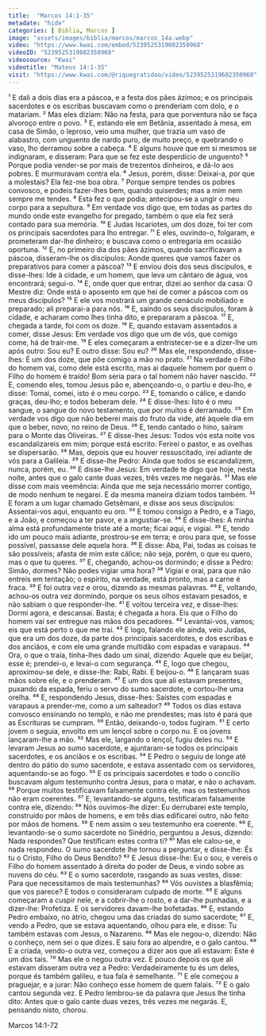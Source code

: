 ```yaml
---
title:  "Marcos 14:1-35"
metadate: "hide"
categories: [ Biblia, Marcos ]
image: "assets/images/biblia/marcos/marcos_14a.webp"
video: "https://www.kwai.com/embed/5239525319602350968"
videoID: "5239525319602350968"
videosource: "Kwai"
videotitle: "Mateus 14:1-35"
visit: "https://www.kwai.com/@riquegratidao/video/5239525319602350968"
---
```

¹ E dali a dois dias era a páscoa, e a festa dos pães ázimos; e os principais sacerdotes e os escribas buscavam como o prenderiam com dolo, e o matariam.
² Mas eles diziam: Não na festa, para que porventura não se faça alvoroço entre o povo.
³ E, estando ele em Betânia, assentado à mesa, em casa de Simão, o leproso, veio uma mulher, que trazia um vaso de alabastro, com unguento de nardo puro, de muito preço, e quebrando o vaso, lho derramou sobre a cabeça.
⁴ E alguns houve que em si mesmos se indignaram, e disseram: Para que se fez este desperdício de unguento?
⁵ Porque podia vender-se por mais de trezentos dinheiros, e dá-lo aos pobres. E murmuravam contra ela.
⁶ Jesus, porém, disse: Deixai-a, por que a molestais? Ela fez-me boa obra.
⁷ Porque sempre tendes os pobres convosco, e podeis fazer-lhes bem, quando quiserdes; mas a mim nem sempre me tendes.
⁸ Esta fez o que podia; antecipou-se a ungir o meu corpo para a sepultura.
⁹ Em verdade vos digo que, em todas as partes do mundo onde este evangelho for pregado, também o que ela fez será contado para sua memória.
¹⁰ E Judas Iscariotes, um dos doze, foi ter com os principais sacerdotes para lho entregar.
¹¹ E eles, ouvindo-o, folgaram, e prometeram dar-lhe dinheiro; e buscava como o entregaria em ocasião oportuna.
¹² E, no primeiro dia dos pães ázimos, quando sacrificavam a páscoa, disseram-lhe os discípulos: Aonde queres que vamos fazer os preparativos para comer a páscoa?
¹³ E enviou dois dos seus discípulos, e disse-lhes: Ide à cidade, e um homem, que leva um cântaro de água, vos encontrará; segui-o.
¹⁴ E, onde quer que entrar, dizei ao senhor da casa: O Mestre diz: Onde está o aposento em que hei de comer a páscoa com os meus discípulos?
¹⁵ E ele vos mostrará um grande cenáculo mobiliado e preparado; ali preparai-a para nós.
¹⁶ E, saindo os seus discípulos, foram à cidade, e acharam como lhes tinha dito, e prepararam a páscoa.
¹⁷ E, chegada a tarde, foi com os doze.
¹⁸ E, quando estavam assentados a comer, disse Jesus: Em verdade vos digo que um de vós, que comigo come, há de trair-me.
¹⁹ E eles começaram a entristecer-se e a dizer-lhe um após outro: Sou eu? E outro disse: Sou eu?
²⁰ Mas ele, respondendo, disse-lhes: É um dos doze, que põe comigo a mão no prato.
²¹ Na verdade o Filho do homem vai, como dele está escrito, mas ai daquele homem por quem o Filho do homem é traído! Bom seria para o tal homem não haver nascido.
²² E, comendo eles, tomou Jesus pão e, abençoando-o, o partiu e deu-lho, e disse: Tomai, comei, isto é o meu corpo.
²³ E, tomando o cálice, e dando graças, deu-lho; e todos beberam dele.
²⁴ E disse-lhes: Isto é o meu sangue, o sangue do novo testamento, que por muitos é derramado.
²⁵ Em verdade vos digo que não beberei mais do fruto da vide, até àquele dia em que o beber, novo, no reino de Deus.
²⁶ E, tendo cantado o hino, saíram para o Monte das Oliveiras.
²⁷ E disse-lhes Jesus: Todos vós esta noite vos escandalizareis em mim; porque está escrito: Ferirei o pastor, e as ovelhas se dispersarão.
²⁸ Mas, depois que eu houver ressuscitado, irei adiante de vós para a Galileia.
²⁹ E disse-lhe Pedro: Ainda que todos se escandalizem, nunca, porém, eu.
³⁰ E disse-lhe Jesus: Em verdade te digo que hoje, nesta noite, antes que o galo cante duas vezes, três vezes me negarás.
³¹ Mas ele disse com mais veemência: Ainda que me seja necessário morrer contigo, de modo nenhum te negarei. E da mesma maneira diziam todos também.
³² E foram a um lugar chamado Getsêmani, e disse aos seus discípulos: Assentai-vos aqui, enquanto eu oro.
³³ E tomou consigo a Pedro, e a Tiago, e a João, e começou a ter pavor, e a angustiar-se.
³⁴ E disse-lhes: A minha alma está profundamente triste até a morte; ficai aqui, e vigiai.
³⁵ E, tendo ido um pouco mais adiante, prostrou-se em terra; e orou para que, se fosse possível, passasse dele aquela hora.
³⁶ E disse: Aba, Pai, todas as coisas te são possíveis; afasta de mim este cálice; não seja, porém, o que eu quero, mas o que tu queres.
³⁷ E, chegando, achou-os dormindo; e disse a Pedro: Simão, dormes? Não podes vigiar uma hora?
³⁸ Vigiai e orai, para que não entreis em tentação; o espírito, na verdade, está pronto, mas a carne é fraca.
³⁹ E foi outra vez e orou, dizendo as mesmas palavras.
⁴⁰ E, voltando, achou-os outra vez dormindo, porque os seus olhos estavam pesados, e não sabiam o que responder-lhe.
⁴¹ E voltou terceira vez, e disse-lhes: Dormi agora, e descansai. Basta; é chegada a hora. Eis que o Filho do homem vai ser entregue nas mãos dos pecadores.
⁴² Levantai-vos, vamos; eis que está perto o que me trai.
⁴³ E logo, falando ele ainda, veio Judas, que era um dos doze, da parte dos principais sacerdotes, e dos escribas e dos anciãos, e com ele uma grande multidão com espadas e varapaus.
⁴⁴ Ora, o que o traía, tinha-lhes dado um sinal, dizendo: Aquele que eu beijar, esse é; prendei-o, e levai-o com segurança.
⁴⁵ E, logo que chegou, aproximou-se dele, e disse-lhe: Rabi, Rabi. E beijou-o.
⁴⁶ E lançaram suas mãos sobre ele, e o prenderam.
⁴⁷ E um dos que ali estavam presentes, puxando da espada, feriu o servo do sumo sacerdote, e cortou-lhe uma orelha.
⁴⁸ E, respondendo Jesus, disse-lhes: Saístes com espadas e varapaus a prender-me, como a um salteador?
⁴⁹ Todos os dias estava convosco ensinando no templo, e não me prendestes; mas isto é para que as Escrituras se cumpram.
⁵⁰ Então, deixando-o, todos fugiram.
⁵¹ E certo jovem o seguia, envolto em um lençol sobre o corpo nu. E os jovens lançaram-lhe a mão.
⁵² Mas ele, largando o lençol, fugiu deles nu.
⁵³ E levaram Jesus ao sumo sacerdote, e ajuntaram-se todos os principais sacerdotes, e os anciãos e os escribas.
⁵⁴ E Pedro o seguiu de longe até dentro do pátio do sumo sacerdote, e estava assentado com os servidores, aquentando-se ao fogo.
⁵⁵ E os principais sacerdotes e todo o concílio buscavam algum testemunho contra Jesus, para o matar, e não o achavam.
⁵⁶ Porque muitos testificavam falsamente contra ele, mas os testemunhos não eram coerentes.
⁵⁷ E, levantando-se alguns, testificaram falsamente contra ele, dizendo:
⁵⁸ Nós ouvimos-lhe dizer: Eu derrubarei este templo, construído por mãos de homens, e em três dias edificarei outro, não feito por mãos de homens.
⁵⁹ E nem assim o seu testemunho era coerente.
⁶⁰ E, levantando-se o sumo sacerdote no Sinédrio, perguntou a Jesus, dizendo: Nada respondes? Que testificam estes contra ti?
⁶¹ Mas ele calou-se, e nada respondeu. O sumo sacerdote lhe tornou a perguntar, e disse-lhe: És tu o Cristo, Filho do Deus Bendito?
⁶² E Jesus disse-lhe: Eu o sou, e vereis o Filho do homem assentado à direita do poder de Deus, e vindo sobre as nuvens do céu.
⁶³ E o sumo sacerdote, rasgando as suas vestes, disse: Para que necessitamos de mais testemunhas?
⁶⁴ Vós ouvistes a blasfêmia; que vos parece? E todos o consideraram culpado de morte.
⁶⁵ E alguns começaram a cuspir nele, e a cobrir-lhe o rosto, e a dar-lhe punhadas, e a dizer-lhe: Profetiza. E os servidores davam-lhe bofetadas.
⁶⁶ E, estando Pedro embaixo, no átrio, chegou uma das criadas do sumo sacerdote;
⁶⁷ E, vendo a Pedro, que se estava aquentando, olhou para ele, e disse: Tu também estavas com Jesus, o Nazareno.
⁶⁸ Mas ele negou-o, dizendo: Não o conheço, nem sei o que dizes. E saiu fora ao alpendre, e o galo cantou.
⁶⁹ E a criada, vendo-o outra vez, começou a dizer aos que ali estavam: Este é um dos tais.
⁷⁰ Mas ele o negou outra vez. E pouco depois os que ali estavam disseram outra vez a Pedro: Verdadeiramente tu és um deles, porque és também galileu, e tua fala é semelhante.
⁷¹ E ele começou a praguejar, e a jurar: Não conheço esse homem de quem falais.
⁷² E o galo cantou segunda vez. E Pedro lembrou-se da palavra que Jesus lhe tinha dito: Antes que o galo cante duas vezes, três vezes me negarás. E, pensando nisto, chorou. 

Marcos 14:1-72